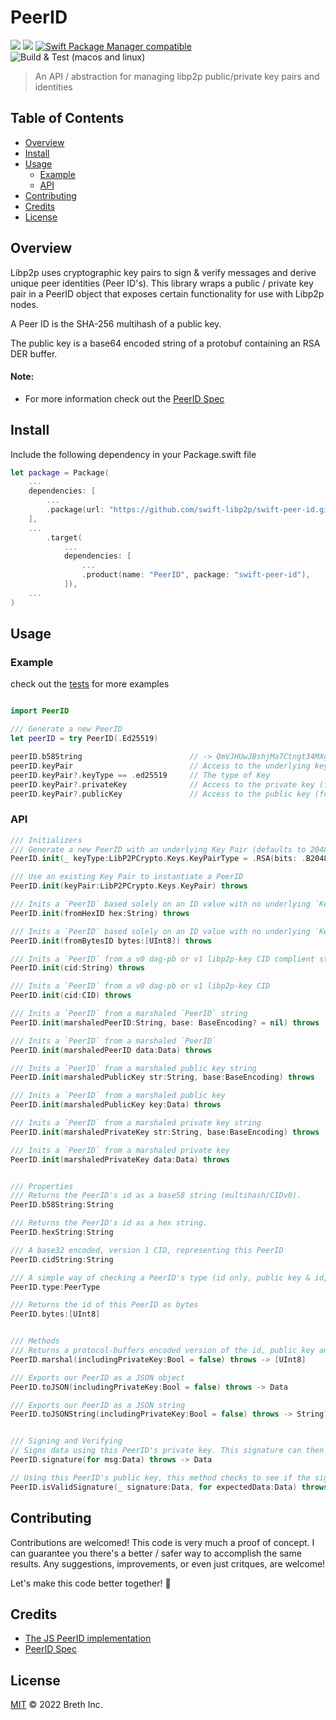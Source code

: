 # PeerID

[![](https://img.shields.io/badge/made%20by-Breth-blue.svg?style=flat-square)](https://breth.app)
[![](https://img.shields.io/badge/project-multiformats-blue.svg?style=flat-square)](https://github.com/multiformats/multiformats)
[![Swift Package Manager compatible](https://img.shields.io/badge/SPM-compatible-blue.svg?style=flat-square)](https://github.com/apple/swift-package-manager)
![Build & Test (macos and linux)](https://github.com/swift-libp2p/swift-peer-id/actions/workflows/build+test.yml/badge.svg)

> An API / abstraction for managing libp2p public/private key pairs and identities

## Table of Contents

- [Overview](#overview)
- [Install](#install)
- [Usage](#usage)
  - [Example](#example)
  - [API](#api)
- [Contributing](#contributing)
- [Credits](#credits)
- [License](#license)

## Overview
Libp2p uses cryptographic key pairs to sign & verify messages and derive unique peer identities (Peer ID's). This library wraps a public / private key pair in a PeerID object that exposes certain functionality for use with Libp2p nodes.

A Peer ID is the SHA-256 multihash of a public key.

The public key is a base64 encoded string of a protobuf containing an RSA DER buffer.

#### Note:
- For more information check out the [PeerID Spec](https://github.com/libp2p/specs/blob/master/peer-ids/peer-ids.md)

## Install

Include the following dependency in your Package.swift file
```Swift
let package = Package(
    ...
    dependencies: [
        ...
        .package(url: "https://github.com/swift-libp2p/swift-peer-id.git", .upToNextMajor(from: "0.0.1"))
    ],
    ...
        .target(
            ...
            dependencies: [
                ...
                .product(name: "PeerID", package: "swift-peer-id"),
            ]),
    ...
)
```

## Usage

### Example 
check out the [tests](https://github.com/swift-libp2p/swift-peer-id/blob/main/Tests/PeerIDTests/PeerIDTests.swift) for more examples

```Swift

import PeerID

/// Generate a new PeerID
let peerID = try PeerID(.Ed25519)

peerID.b58String                        // -> QmVJHUwJBshjMa7Ctngt34MXgXMTDeM5RjvgQNGqsiPLzB (libp2p PeerID standard)
peerID.keyPair                          // Access to the underlying key pair
peerID.keyPair?.keyType == .ed25519     // The type of Key
peerID.keyPair?.privateKey              // Access to the private key (for signing)
peerID.keyPair?.publicKey               // Access to the public key (for verifying signatures)

```

### API
```Swift
/// Initializers
/// Generate a new PeerID with an underlying Key Pair (defaults to 2048 bit RSA)
PeerID.init(_ keyType:LibP2PCrypto.Keys.KeyPairType = .RSA(bits: .B2048)) throws

/// Use an existing Key Pair to instantiate a PeerID
PeerID.init(keyPair:LibP2PCrypto.Keys.KeyPair) throws

/// Inits a `PeerID` based solely on an ID value with no underlying `KeyPair`
PeerID.init(fromHexID hex:String) throws

/// Inits a `PeerID` based solely on an ID value with no underlying `KeyPair`
PeerID.init(fromBytesID bytes:[UInt8]) throws

/// Inits a `PeerID` from a v0 dag-pb or v1 libp2p-key CID complient string
PeerID.init(cid:String) throws

/// Inits a `PeerID` from a v0 dag-pb or v1 libp2p-key CID
PeerID.init(cid:CID) throws 

/// Inits a `PeerID` from a marshaled `PeerID` string
PeerID.init(marshaledPeerID:String, base: BaseEncoding? = nil) throws

/// Inits a `PeerID` from a marshaled `PeerID`
PeerID.init(marshaledPeerID data:Data) throws

/// Inits a `PeerID` from a marshaled public key string
PeerID.init(marshaledPublicKey str:String, base:BaseEncoding) throws

/// Inits a `PeerID` from a marshaled public key
PeerID.init(marshaledPublicKey key:Data) throws

/// Inits a `PeerID` from a marshaled private key string
PeerID.init(marshaledPrivateKey str:String, base:BaseEncoding) throws

/// Inits a `PeerID` from a marshaled private key
PeerID.init(marshaledPrivateKey data:Data) throws


/// Properties
/// Returns the PeerID's id as a base58 string (multihash/CIDv0).
PeerID.b58String:String

/// Returns the PeerID's id as a hex string.
PeerID.hexString:String

/// A base32 encoded, version 1 CID, representing this PeerID
PeerID.cidString:String

/// A simple way of checking a PeerID's type (id only, public key & id, or private key, public key and id)
PeerID.type:PeerType

/// Returns the id of this PeerID as bytes
PeerID.bytes:[UInt8] 


/// Methods
/// Returns a protocol-buffers encoded version of the id, public key and, if `includingPrivateKey` is set to `true`, the private key.
PeerID.marshal(includingPrivateKey:Bool = false) throws -> [UInt8] 

/// Exports our PeerID as a JSON object
PeerID.toJSON(includingPrivateKey:Bool = false) throws -> Data

/// Exports our PeerID as a JSON string
PeerID.toJSONString(includingPrivateKey:Bool = false) throws -> String?


/// Signing and Verifying
// Signs data using this PeerID's private key. This signature can then be verified by a remote peer using this PeerID's public key
PeerID.signature(for msg:Data) throws -> Data

// Using this PeerID's public key, this method checks to see if the signature data was in fact signed by this peer and is a valid signature for the expected data
PeerID.isValidSignature(_ signature:Data, for expectedData:Data) throws -> Bool 

```

## Contributing

Contributions are welcomed! This code is very much a proof of concept. I can guarantee you there's a better / safer way to accomplish the same results. Any suggestions, improvements, or even just critques, are welcome! 

Let's make this code better together! 🤝

## Credits

- [The JS PeerID implementation](https://github.com/libp2p/js-peer-id) 
- [PeerID Spec](https://github.com/libp2p/specs/blob/master/peer-ids/peer-ids.md) 

## License

[MIT](LICENSE) © 2022 Breth Inc.
























